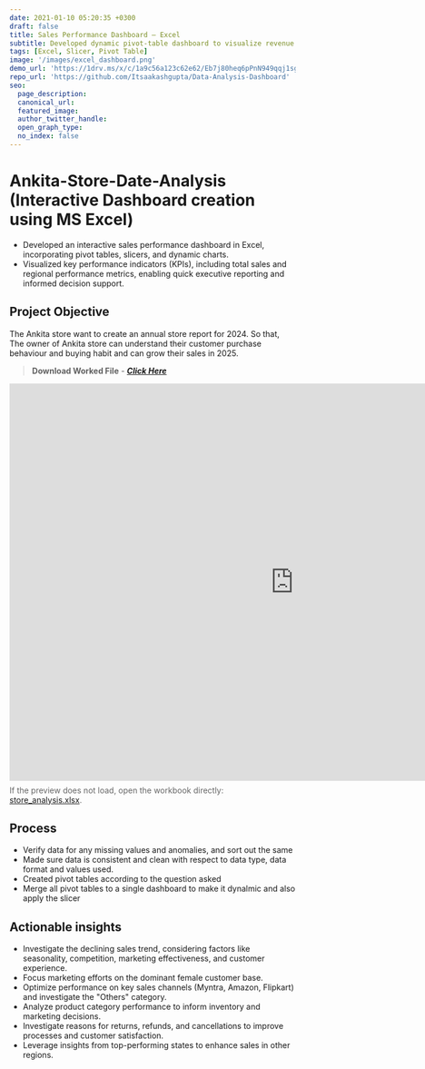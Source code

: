 ```yaml
---
date: 2021-01-10 05:20:35 +0300
draft: false
title: Sales Performance Dashboard – Excel
subtitle: Developed dynamic pivot-table dashboard to visualize revenue KPIs and regional performance.
tags: [Excel, Slicer, Pivot Table]
image: '/images/excel_dashboard.png'
demo_url: 'https://1drv.ms/x/c/1a9c56a123c62e62/Eb7j80heq6pPnN949qqj1sgBrKrC9KbOcDKn1ruumBJ3gw'
repo_url: 'https://github.com/Itsaakashgupta/Data-Analysis-Dashboard'
seo:
  page_description: 
  canonical_url: 
  featured_image: 
  author_twitter_handle: 
  open_graph_type:
  no_index: false
---
```

# Ankita-Store-Date-Analysis (Interactive Dashboard creation using MS Excel)

- Developed an interactive sales performance dashboard in Excel, incorporating pivot 
tables, slicers, and dynamic charts.  
- Visualized key performance indicators (KPIs), including total sales and regional 
performance metrics, enabling quick executive reporting and informed decision support.

## Project Objective
The Ankita store want to create an annual store report for 2024. So that, The owner of Ankita store can understand their customer purchase behaviour and buying habit and can grow their sales in 2025.

> **Download Worked File** - [***Click Here***](/uploads/store_analysis.xlsx)

<iframe width="1000" height="700" frameborder="0" scrolling="no" src="https://view.officeapps.live.com/op/embed.aspx?src=https%3A%2F%2Fitsaakashgupta.github.io%2Fuploads%2Fstore_analysis.xlsx&wdAllowInteractivity=True&wdHideGridlines=True&wdHideHeaders=True&wdDownloadButton=True"></iframe>
<p style="font-size:14px;margin-top:8px;color:#666">If the preview does not load, open the workbook directly: <a href="https://itsaakashgupta.github.io/uploads/store_analysis.xlsx" target="_blank" rel="noopener">store_analysis.xlsx</a>.</p>

## Process
  - Verify data for any missing values and anomalies, and sort out the same
  - Made sure data is consistent and clean with respect to data type, data format and values used.
  - Created pivot tables according to the question asked
  - Merge all pivot tables to a single dashboard to make it dynalmic and also apply the slicer

## Actionable insights
- Investigate the declining sales trend, considering factors like seasonality, competition, marketing effectiveness, and customer experience.
- Focus marketing efforts on the dominant female customer base.
- Optimize performance on key sales channels (Myntra, Amazon, Flipkart) and investigate the "Others" category.
- Analyze product category performance to inform inventory and marketing decisions.
- Investigate reasons for returns, refunds, and cancellations to improve processes and customer satisfaction.
- Leverage insights from top-performing states to enhance sales in other regions.